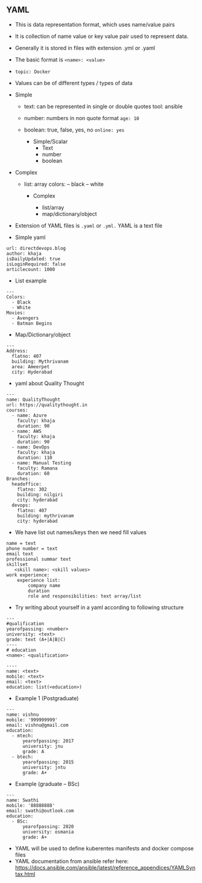 ## YAML

* This is data representation format, which uses name/value pairs
* It is collection of name value or key value pair used to represent data.
* Generally it is stored in files with extension .yml or .yaml

* The basic format is `<name>: <value>`
* `topic: Docker`

*  Values can be of different types / types of data

* Simple
     * text: can be represented in single or double quotes tool: ansible
     * number: numbers in non quote format `age: 10`
     * boolean: true, false, yes, no `online: yes`   
  
       * Simple/Scalar
           * Text
           * number
           * boolean

* Complex
     
     * list: array
       colors:
         – black
         – white
     
       * Complex
        
           * list/array
           * map/dictionary/object

* Extension of YAML files is `.yaml` or `.yml.` YAML is a text file
* Simple yaml 

```
url: directdevops.blog
author: khaja
isDailyUpdated: true
isLoginRequired: false
articlecount: 1000
```

* List example

```
---
Colors:
  - Black
  - White
Movies:
  - Avengers
  - Batman Begins

```

* Map/Dictionary/object

```
---
Address:
  flatno: 407
  building: Mythrivanam
  area: Ameerpet
  city: Hyderabad
```

* yaml about Quality Thought

```
---
name: QualityThought
url: https://qualitythought.in
courses:
  - name: Azure
    faculty: khaja
    duration: 90
  - name: AWS
    faculty: khaja
    duration: 90
  - name: DevOps
    faculty: khaja
    duration: 110
  - name: Manual Testing
    faculty: Ramana
    duration: 60
Branches:
  headoffice:
    flatno: 302
    building: nilgiri
    city: hyderabad
  devops:
    flatno: 407
    building: mythrivanam
    city: hyderabad
```

* We have list out names/keys then we need fill values
  
```
name = text
phone number = text
email text
professional summar text
skillset
   <skill name>: <skill values>
work experience: 
    experience list:
        company name
        duration
        role and responsibilities: text array/list

```


* Try writing about yourself in a yaml according to following structure

```
---
#qualification
yearofpassing: <number>
university: <text>
grade: text (A+|A|B|C)
----
# education
<name>: <qualification>

----
name: <text>
mobile: <text>
email: <text>
education: list(<education>)
```

* Example 1 (Postgraduate)

```
---
name: vishnu
mobile: '999999999'
email: vishnu@gmail.com
education:
  - mtech:
      yearofpassing: 2017
      university: jnu
      grade: A
  - btech:
      yearofpassing: 2015
      university: jntu
      grade: A+
```

* Example (graduate – BSc)

```
---
name: Swathi
mobile: '88888888'
email: swathi@outlook.com
education:
  - BSc:
      yearofpassing: 2020
      university: osmania
      grade: A+
```

* YAML will be used to define kuberentes manifests and docker compose files
* YAML documentation from ansible refer here: https://docs.ansible.com/ansible/latest/reference_appendices/YAMLSyntax.html